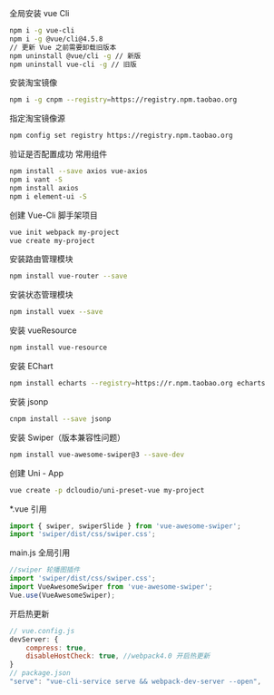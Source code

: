 全局安装 vue Cli

```bash
npm i -g vue-cli
npm i -g @vue/cli@4.5.8
// 更新 Vue 之前需要卸载旧版本
npm uninstall @vue/cli -g // 新版
npm uninstall vue-cli -g // 旧版
```

安装淘宝镜像

```bash
npm i -g cnpm --registry=https://registry.npm.taobao.org
```

指定淘宝镜像源

```bash
npm config set registry https://registry.npm.taobao.org
```

验证是否配置成功
常用组件

```bash
npm install --save axios vue-axios
npm i vant -S
npm install axios
npm i element-ui -S
```

创建 Vue-Cli 脚手架项目

```bash
vue init webpack my-project
vue create my-project
```

安装路由管理模块

```bash
npm install vue-router --save
```

安装状态管理模块

```bash
npm install vuex --save
```

安装 vueResource

```bash
npm install vue-resource
```

安装 EChart

```bash
npm install echarts --registry=https://r.npm.taobao.org echarts
```

安装 jsonp

```bash
cnpm install --save jsonp
```

安装 Swiper（版本兼容性问题）

```bash
npm install vue-awesome-swiper@3 --save-dev
```

创建 Uni - App
```bash
vue create -p dcloudio/uni-preset-vue my-project
```


\*.vue 引用

```javascript
import { swiper, swiperSlide } from 'vue-awesome-swiper';
import 'swiper/dist/css/swiper.css';
```

main.js 全局引用

```javascript
//swiper 轮播图插件
import 'swiper/dist/css/swiper.css';
import VueAwesomeSwiper from 'vue-awesome-swiper';
Vue.use(VueAwesomeSwiper);
```

开启热更新

```js
// vue.config.js
devServer: {
    compress: true,
    disableHostCheck: true, //webpack4.0 开启热更新
}
// package.json
"serve": "vue-cli-service serve && webpack-dev-server --open",
```
